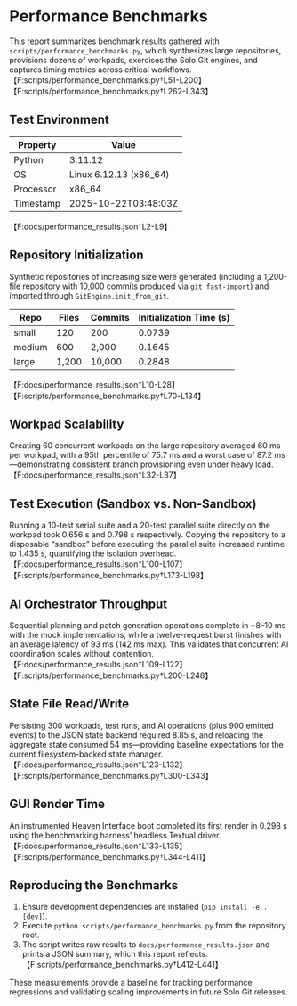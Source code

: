 # Performance Benchmarks

This report summarizes benchmark results gathered with `scripts/performance_benchmarks.py`,
which synthesizes large repositories, provisions dozens of workpads, exercises the Solo Git
engines, and captures timing metrics across critical workflows.【F:scripts/performance_benchmarks.py†L51-L200】【F:scripts/performance_benchmarks.py†L262-L343】

## Test Environment

| Property | Value |
| --- | --- |
| Python | 3.11.12 |
| OS | Linux 6.12.13 (x86_64) |
| Processor | x86_64 |
| Timestamp | 2025-10-22T03:48:03Z |

【F:docs/performance_results.json†L2-L9】

## Repository Initialization

Synthetic repositories of increasing size were generated (including a 1,200-file repository with
10,000 commits produced via `git fast-import`) and imported through `GitEngine.init_from_git`.

| Repo | Files | Commits | Initialization Time (s) |
| --- | --- | --- | --- |
| small | 120 | 200 | 0.0739 |
| medium | 600 | 2,000 | 0.1645 |
| large | 1,200 | 10,000 | 0.2848 |

【F:docs/performance_results.json†L10-L28】【F:scripts/performance_benchmarks.py†L70-L134】

## Workpad Scalability

Creating 60 concurrent workpads on the large repository averaged 60 ms per workpad, with a 95th
percentile of 75.7 ms and a worst case of 87.2 ms—demonstrating consistent branch provisioning even
under heavy load.【F:docs/performance_results.json†L32-L37】

## Test Execution (Sandbox vs. Non-Sandbox)

Running a 10-test serial suite and a 20-test parallel suite directly on the workpad took 0.656 s and
0.798 s respectively. Copying the repository to a disposable “sandbox” before executing the parallel
suite increased runtime to 1.435 s, quantifying the isolation overhead.【F:docs/performance_results.json†L100-L107】【F:scripts/performance_benchmarks.py†L173-L198】

## AI Orchestrator Throughput

Sequential planning and patch generation operations complete in ~8–10 ms with the mock
implementations, while a twelve-request burst finishes with an average latency of 93 ms (142 ms
max). This validates that concurrent AI coordination scales without contention.【F:docs/performance_results.json†L109-L122】【F:scripts/performance_benchmarks.py†L200-L248】

## State File Read/Write

Persisting 300 workpads, test runs, and AI operations (plus 900 emitted events) to the JSON state
backend required 8.85 s, and reloading the aggregate state consumed 54 ms—providing baseline
expectations for the current filesystem-backed state manager.【F:docs/performance_results.json†L123-L132】【F:scripts/performance_benchmarks.py†L300-L343】

## GUI Render Time

An instrumented Heaven Interface boot completed its first render in 0.298 s using the benchmarking
harness’ headless Textual driver.【F:docs/performance_results.json†L133-L135】【F:scripts/performance_benchmarks.py†L344-L411】

## Reproducing the Benchmarks

1. Ensure development dependencies are installed (`pip install -e .[dev]`).
2. Execute `python scripts/performance_benchmarks.py` from the repository root.
3. The script writes raw results to `docs/performance_results.json` and prints a JSON summary,
   which this report reflects.【F:scripts/performance_benchmarks.py†L412-L441】

These measurements provide a baseline for tracking performance regressions and validating scaling
improvements in future Solo Git releases.
